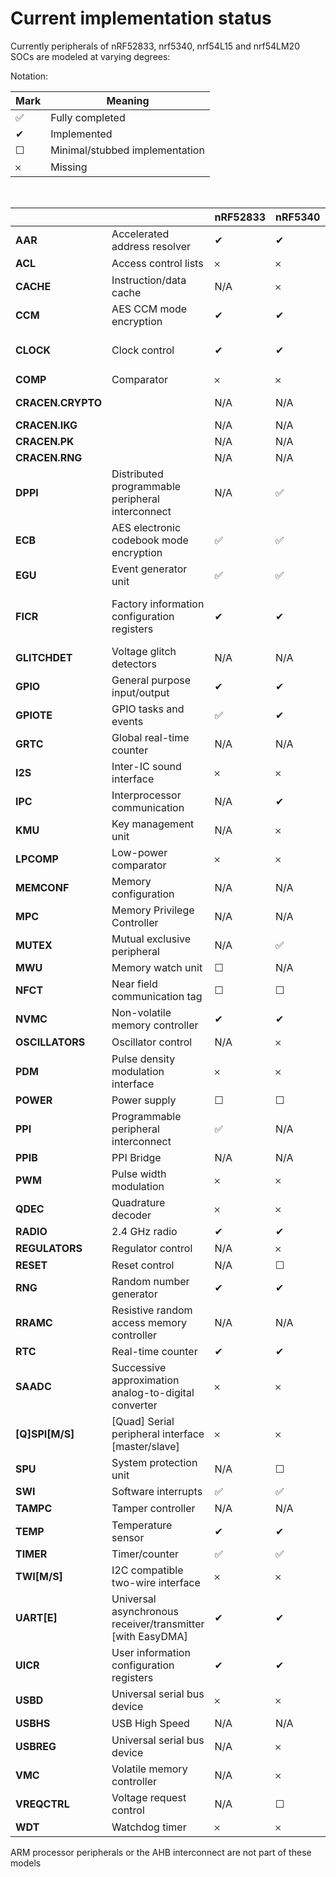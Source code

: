 # Current implementation status

Currently peripherals of nRF52833, nrf5340, nrf54L15 and nrf54LM20 SOCs
are modeled at varying degrees:

Notation:

| Mark | Meaning |
|---|---|
| &#x2705; | Fully completed |
| &#x2714; | Implemented |
| &#x2610; | Minimal/stubbed implementation |
| &#x10102; | Missing |

<br>

|                 |                                                            | **nRF52833** | **nRF5340** | **nRF54L15** | **nRF54LM20** | Notes                                                                                                                      |
|-----------------|------------------------------------------------------------|--------------|-------------|--------------|---------------|----------------------------------------------------------------------------------------------------------------------------|
| **AAR**         | Accelerated address resolver                               | &#x2714;     | &#x2714;    | &#x2714;     | &#x2714;      | See [NHW_AAR.c](../src/HW_models/NHW_AAR.c) or [NHW_54_AAR_CCM_ECB.c](../src/HW_models/NHW_54_AAR_CCM_ECB.c)               |
| **ACL**         | Access control lists                                       | &#x10102;    | &#x10102;   | N/A          | N/A           |                                                                                                                            |
| **CACHE**       | Instruction/data cache                                     | N/A          | &#x10102;   | &#x10102;    | &#x10102;     |                                                                                                                            |
| **CCM**         | AES CCM mode encryption                                    | &#x2714;     | &#x2714;    | &#x2714;     | &#x2714;      | See [NHW_AES_CCM.c](../src/HW_models/NHW_AES_CCM.c) or [NHW_54_AAR_CCM_ECB.c](../src/HW_models/NHW_54_AAR_CCM_ECB.c)       |
| **CLOCK**       | Clock control                                              | &#x2714;     | &#x2714;    | &#x2610;     | &#x2610;      | For 52 & 53 see [NHW_CLOCK.c](../src/HW_models/NHW_CLOCK.c). For 54L see [NHW_54L_CLOCK.c](../src/HW_models/NHW_54L_CLOCK.c) |
| **COMP**        | Comparator                                                 | &#x10102;    | &#x10102;   | &#x10102;    | &#x10102;     |                                                                                                                            |
| **CRACEN.CRYPTO** |                                                          | N/A          | N/A         | &#x2714;     | &#x2714;      | Only AES Crypto Engine (only ECB mode)                                                                                     |
| **CRACEN.IKG**  |                                                            | N/A          | N/A         | &#x2610;     | &#x2610;      |                                                                                                                            |
| **CRACEN.PK**   |                                                            | N/A          | N/A         | &#x2610;     | &#x2610;      |                                                                                                                            |
| **CRACEN.RNG**  |                                                            | N/A          | N/A         | &#x2714;     | &#x2714;      |                                                                                                                            |
| **DPPI**        | Distributed programmable peripheral interconnect           | N/A          | &#x2705;    | &#x2705;     | &#x2705;      |                                                                                                                            |
| **ECB**         | AES electronic codebook mode encryption                    | &#x2705;     | &#x2705;    | &#x2714;     | &#x2714;      |                                                                                                                            |
| **EGU**         | Event generator unit                                       | &#x2705;     | &#x2705;    | &#x2705;     | &#x2705;      |                                                                                                                            |
| **FICR**        | Factory information configuration registers                | &#x2714;     | &#x2714;    | &#x2714;     | &#x2714;      | For 52: See [NHW_52_FICR.c](../src/HW_models/NHW_52_FICR.c)<br>For 53: See [NHW_53_FICR.c](../src/HW_models/NHW_53_FICR.c) |
| **GLITCHDET**   | Voltage glitch detectors                                   | N/A          | N/A         | &#x10102;    | &#x10102;     |                                                                                                                            |
| **GPIO**        | General purpose input/output                               | &#x2714;     | &#x2714;    | &#x2714;     | &#x2714;      | See [NRF_GPIO.c](../src/HW_models/NRF_GPIO.c)                                                                              |
| **GPIOTE**      | GPIO tasks and events                                      | &#x2705;     | &#x2714;    | &#x2714;     | &#x2714;      | See [NRF_GPIOTE.c](../src/HW_models/NRF_GPIOTE.c)                                                                          |
| **GRTC**        | Global real-time counter                                   | N/A          | N/A         | &#x2714;     | &#x2714;      |                                                                                                                            |
| **I2S**         | Inter-IC sound interface                                   | &#x10102;    | &#x10102;   | &#x10102;    | &#x10102;     |                                                                                                                            |
| **IPC**         | Interprocessor communication                               | N/A          | &#x2714;    | N/A          | N/A           | See [NHW_IPC.c](../src/HW_models/NHW_IPC.c)                                                                                |
| **KMU**         | Key management unit                                        | N/A          | &#x10102;   | &#x10102;    | &#x10102;     |                                                                                                                            |
| **LPCOMP**      | Low-power comparator                                       | &#x10102;    | &#x10102;   | &#x10102;    | &#x10102;     |                                                                                                                            |
| **MEMCONF**     | Memory configuration                                       | N/A          | N/A         | &#x10102;    | &#x10102;     |                                                                                                                            |
| **MPC**         | Memory Privilege Controller                                | N/A          | N/A         | &#x10102;    | &#x10102;     |                                                                                                                            |
| **MUTEX**       | Mutual exclusive peripheral                                | N/A          | &#x2705;    | N/A          | N/A           |                                                                                                                            |
| **MWU**         | Memory watch unit                                          | &#x2610;     | N/A         | N/A          | N/A           |                                                                                                                            |
| **NFCT**        | Near field communication tag                               | &#x2610;     | &#x2610;    | &#x2610;     | &#x2610;      |                                                                                                                            |
| **NVMC**        | Non-volatile memory controller                             | &#x2714;     | &#x2714;    | N/A          | N/A           | See [NHW_NVMC.c](../src/HW_models/NHW_NVMC.c)                                                                              |
| **OSCILLATORS** | Oscillator control                                         | N/A          | &#x10102;   | &#x10102;    | &#x10102;     |                                                                                                                            |
| **PDM**         | Pulse density modulation interface                         | &#x10102;    | &#x10102;   | &#x10102;    | &#x10102;     |                                                                                                                            |
| **POWER**       | Power supply                                               | &#x2610;     | &#x2610;    | &#x2610;     | &#x2610;      | Only register stubs                                                                                                        |
| **PPI**         | Programmable peripheral interconnect                       | &#x2705;     | N/A         | N/A          | N/A           | Complete but some peripheral connections are missing                                                                       |
| **PPIB**        | PPI Bridge                                                 | N/A          | N/A         | &#x2714;     | &#x2714;      |                                                                                                                            |
| **PWM**         | Pulse width modulation                                     | &#x10102;    | &#x10102;   | &#x10102;    | &#x10102;     |                                                                                                                            |
| **QDEC**        | Quadrature decoder                                         | &#x10102;    | &#x10102;   | &#x10102;    | &#x10102;     |                                                                                                                            |
| **RADIO**       | 2.4 GHz radio                                              | &#x2714;     | &#x2714;    | &#x2714;     | &#x2714;      | See [NHW_RADIO.c](../src/HW_models/NHW_RADIO.c)                                                                            |
| **REGULATORS**  | Regulator control                                          | N/A          | &#x10102;   | &#x10102;    | &#x10102;     |                                                                                                                            |
| **RESET**       | Reset control                                              | N/A          | &#x2610;    | &#x2610;     | &#x2610;      | Only register stubs                                                                                                        |
| **RNG**         | Random number generator                                    | &#x2714;     | &#x2714;    | N/A          | N/A           | See [NHW_RNG.c](../src/HW_models/NHW_RNG.c)                                                                                |
| **RRAMC**       | Resistive random access memory controller                  | N/A          | N/A         | &#x2714;     | &#x2714;      | See [NHW_RRAMC.c](../src/HW_models/NHW_RRAMC.c)                                                                            |
| **RTC**         | Real-time counter                                          | &#x2714;     | &#x2714;    | N/A          | N/A           | See [NHW_RTC.c](../src/HW_models/NHW_RTC.c)                                                                                |
| **SAADC**       | Successive approximation analog-to-digital converter       | &#x10102;    | &#x10102;   | &#x10102;    | &#x10102;     |                                                                                                                            |
| **[Q]SPI[M/S]** | [Quad] Serial peripheral interface [master/slave]          | &#x10102;    | &#x10102;   | &#x10102;    | &#x10102;     |                                                                                                                            |
| **SPU**         | System protection unit                                     | N/A          | &#x2610;    | &#x2610;     | &#x2610;      |                                                                                                                            |
| **SWI**         | Software interrupts                                        | &#x2705;     | &#x2705;    | &#x2705;     | &#x2705;      |                                                                                                                            |
| **TAMPC**       | Tamper controller                                          | N/A          | N/A         | &#x10102;    | &#x10102;     |                                                                                                                            |
| **TEMP**        | Temperature sensor                                         | &#x2714;     | &#x2714;    | &#x2714;     | &#x2714;      | See [NHW_TEMP.c](../src/HW_models/NHW_TEMP.c)                                                                              |
| **TIMER**       | Timer/counter                                              | &#x2705;     | &#x2705;    | &#x2705;     | &#x2705;      |                                                                                                                            |
| **TWI[M/S]**    | I2C compatible two-wire interface                          | &#x10102;    | &#x10102;   | &#x10102;    | &#x10102;     |                                                                                                                            |
| **UART[E]**     | Universal asynchronous receiver/transmitter [with EasyDMA] | &#x2714;     | &#x2714;    | &#x2714;     | &#x2714;      |                                                                                                                            |
| **UICR**        | User information configuration registers                   | &#x2714;     | &#x2714;    | &#x2714;     | &#x2714;      | See [NHW_NVMC.c](../src/HW_models/NHW_NVMC.c)                                                                              |
| **USBD**        | Universal serial bus device                                | &#x10102;    | &#x10102;   | N/A          | N/A           |                                                                                                                            |
| **USBHS**       | USB High Speed                                             | N/A          | N/A         | N/A          | &#x10102;           |                                                                                                                            |
| **USBREG**      | Universal serial bus device                                | N/A          | &#x10102;   | N/A          | &#x10102;           |                                                                                                                            |
| **VMC**         | Volatile memory controller                                 | N/A          | &#x10102;   | N/A          | N/A           |                                                                                                                            |
| **VREQCTRL**    | Voltage request control                                    | N/A          | &#x2610;    | N/A          | N/A           | Only register stubs                                                                                                        |
| **WDT**         | Watchdog timer                                             | &#x10102;    | &#x10102;   | &#x10102;    | &#x10102;     |                                                                                                                            |

ARM processor peripherals or the AHB interconnect are not part of these models
